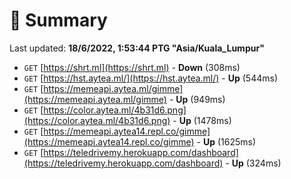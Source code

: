# 📖 Summary
Last updated: **18/6/2022, 1:53:44 PTG "Asia/Kuala_Lumpur"**

- `GET` [https://shrt.ml](https://shrt.ml) - **Down** (308ms)
- `GET` [https://hst.aytea.ml/](https://hst.aytea.ml/) - **Up** (544ms)
- `GET` [https://memeapi.aytea.ml/gimme](https://memeapi.aytea.ml/gimme) - **Up** (949ms)
- `GET` [https://color.aytea.ml/4b31d6.png](https://color.aytea.ml/4b31d6.png) - **Up** (1478ms)
- `GET` [https://memeapi.aytea14.repl.co/gimme](https://memeapi.aytea14.repl.co/gimme) - **Up** (1625ms)
- `GET` [https://teledrivemy.herokuapp.com/dashboard](https://teledrivemy.herokuapp.com/dashboard) - **Up** (324ms)
